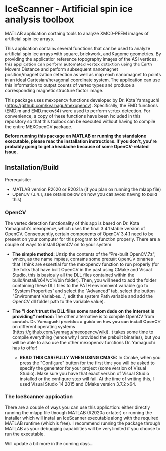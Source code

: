 # IceScanner - Artificial spin ice analysis toolbox
MATLAB application containg tools to analyze XMCD-PEEM images of artificial spin ice arrays.

This application contains several functions that can be used to analyze artificial spin ice arrays with square, brickwork, and Kagome geometries. By providing the application reference topography images of the ASI vertices, this application can perform automated vertex detection using the Earth Movers Distance and perform subsequent nanomagnet position/magnetization detection as well as map each nanomagnet to points in an ideal Cartesian/hexagonal coordinate system. The application can use this information to output counts of vertex types and produce a corresponding magnetic structure factor image.

This package uses mexopencv functions developed by Dr. Kota Yamaguchi (https://github.com/kyamagu/mexopencv). Specifically, the EMD functions (EMD.m and EMD.mexw64) were used to perform vertex detection. For convenience, a copy of these functions have been included in this repository so that this toolbox can be executed without having to compile the entire MEXOpenCV package.

**Before running this package on MATLAB or running the standalone executable, please read the installation instructions. If you don't, you're probably going to get a headache because of some OpenCV-related issue.**

## Installation/Build
Prerequisite:
- MATLAB version R2020 or R2021a (if you plan on running the mlapp file)
- OpenCV (3.4.1, see details below on how you can avoid having to build this)

### OpenCV
The vertex detection functionality of this app is based on Dr. Kota Yamaguchi's mexopencv, which uses the final 3.4.1 stable version of OpenCV. Consequently, certain components of OpenCV 3.4.1 need to be present on your computer for this program to function properly. There are a couple of ways to install OpenCV on to your system

- **The simple method:** Unzip the contents of the "Pre-built OpenCV.7z", which, as the name implies, contains some prebuilt OpenCV binaries that I think are essential for the mexopencv function to run properly (for the folks that have built OpenCV in the past using CMake and Visual Studio, this is basically all the DLL files contained within the build/install/x64/vc14/bin folder). Then, you will need to add the folder containing these DLL files to the PATH environment variable (go to "System Properties" and select the "Advanced" tab, select the button "Environment Variables...", edit the system Path variable and add the OpenCV dll folder path to the variable value).

- **The "I don't trust the DLL files some random dude on the Internet is providing" method:** The other alternative is to compile OpenCV from scratch. Dr. Yamaguchi provides a guide on how you can install OpenCV on different operating systems (https://github.com/kyamagu/mexopencv/wiki). It takes some time to compile everything (hence why I provided the prebuilt binaries), but you will be able to also use the other mexopencv functions Dr. Yamaguchi has to offer! 

  - **READ THIS CAREFULLY WHEN USING CMAKE:** In Cmake, when you press the "Configure" button for the first time you will be asked to specify the generator for your project (some version of Visual Studio). Make sure you have that exact version of Visual Studio installed or the configure step will fail. At the time of writing this, I used Visual Studio 14 2015 and CMake version 3.7.2 x64.

### The IceScanner application
There are a couple of ways you can use this application: either directly running the mlapp file through MATLAB (R2020a or later) or running the installer which will install an IceScanner executable along with the required MATLAB runtime (which is free). I recommend running the package through MATLAB as your debugging capabilities will be very limited if you choose to run the executable.

Will update a bit more in the coming days...
